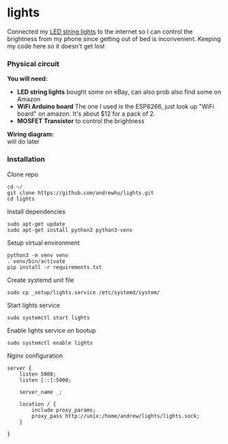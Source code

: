 # lights
Connected my [LED string lights](https://www.amazon.com/s?k=led+string+lights&ref=nb_sb_noss_1) to the internet so I can control the brightness from my phone since getting out of bed is inconvenient. Keeping my code here so it doesn't get lost


### Physical circuit

**You will need:**
* **LED string lights** bought some on eBay, can also prob also find some on Amazon
* **WiFi Arduino board** The one I used is the ESP8266, just look up "WiFi board" on amazon. It's about $12 for a pack of 2.
* **MOSFET Transistor** to control the brightness

**Wiring diagram:**  
will do later

### Installation
Clone repo
```
cd ~/
git clone https://github.com/andrewhu/lights.git
cd lights
```
Install dependencies
```
sudo apt-get update
sudo apt-get install python3 python3-venv
```
Setup virtual environment
```
python3 -m venv venv
. venv/bin/activate
pip install -r requirements.txt
```
Create systemd unit file
```
sudo cp _setup/lights.service /etc/systemd/system/
```
Start lights service
```
sudo systemctl start lights
```
Enable lights service on bootup
```
sudo systemctl enable lights
```
Nginx configuration
```
server {
    listen 5000;
    listen [::]:5000;

    server_name _;

    location / {
        include proxy_params;
        proxy_pass http://unix:/home/andrew/lights/lights.sock;
    }

}

```


